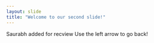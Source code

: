 ```yaml
---
layout: slide
title: "Welcome to our second slide!"
---
```

Saurabh added for recview
Use the left arrow to go back!
